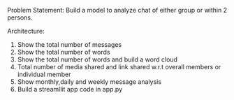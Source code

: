 Problem Statement:
Build a model to analyze chat of either group or within 2 persons.

Architecture:
1. Show the total number of messages
2. Show the total number of words
3. Show the total number of words and build a word cloud
4. Total number of media shared and link shared w.r.t overall members or individual member
5. Show monthly,daily and weekly message analysis
6. Build a streamllit app code in app.py
